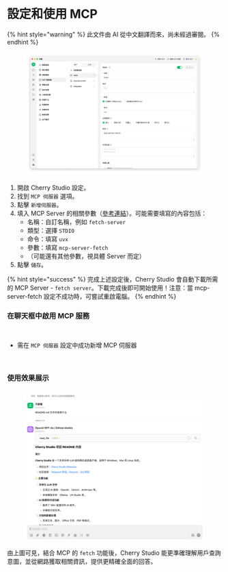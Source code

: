 # 設定和使用 MCP


{% hint style="warning" %}
此文件由 AI 從中文翻譯而來，尚未經過審閱。
{% endhint %}




<figure><img src="../../.gitbook/assets/image (8) (1).png" alt=""><figcaption></figcaption></figure>

1.  開啟 Cherry Studio 設定。
2.  找到 `MCP 伺服器` 選項。
3.  點擊 `新增伺服器`。
4.  填入 MCP Server 的相關參數（[參考連結](https://github.com/modelcontextprotocol/servers/tree/main/src/fetch)）。可能需要填寫的內容包括：
    *   名稱：自訂名稱，例如 `fetch-server`
    *   類型：選擇 `STDIO`
    *   命令：填寫 `uvx`
    *   參數：填寫 `mcp-server-fetch`
    *   （可能還有其他參數，視具體 Server 而定）
5.  點擊 `儲存`。

{% hint style="success" %}
完成上述設定後，Cherry Studio 會自動下載所需的 MCP Server - `fetch server`。下載完成後即可開始使用！注意：當 mcp-server-fetch 設定不成功時，可嘗試重啟電腦。
{% endhint %}

### 在聊天框中啟用 MCP 服務

<figure><img src="../../.gitbook/assets/MCP-輸入框按鈕範例.png" alt=""><figcaption></figcaption></figure>

*   需在 `MCP 伺服器` 設定中成功新增 MCP 伺服器

<figure><img src="../../.gitbook/assets/MCP伺服器範例.png" alt=""><figcaption></figcaption></figure>

### **使用效果展示**

<figure><img src="../../.gitbook/assets/image (1) (1) (1) (1).png" alt=""><figcaption></figcaption></figure>

由上圖可見，結合 MCP 的 `fetch` 功能後，Cherry Studio 能更準確理解用戶查詢意圖，並從網路獲取相關資訊，提供更精確全面的回答。